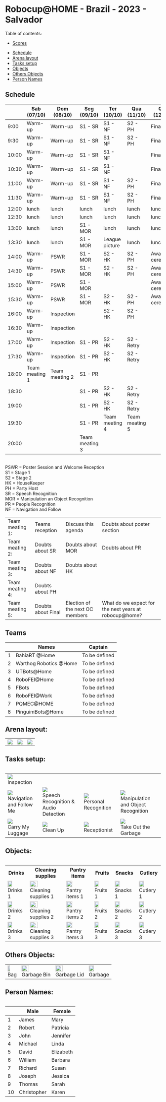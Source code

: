# Robocup@HOME - Brazil - 2023 - Salvador

Table of contents:
- [Scores](Informações-Scores.pdf)
<!-- - [Predefined Questions](Informações-Questions.pdf) -->
- [Schedule](#schedule)
- [Arena layout](#arena-layout)
- [Tasks setup](#tasks-setup)
- [Objects](#objects)
- [Others Objects](others-objects)
- [Person Names](person-names)

## Schedule

|       | Sab (07/10)    | Dom (08/10)    | Seg (09/10)    | Ter (10/10)    | Qua (11/10)    | Qui (12/10)    |
| ----- | -------------- | -------------- | -------------- | -------------- | -------------- | -------------- |
| 9:00  | Warm-up        | Warm-up        | S1 - SR        | S1 - NF        | S2 - PH        | Final          |
| 9:30  | Warm-up        | Warm-up        | S1 - SR        | S1 - NF        | S2 - PH        | Final          |
| 10:00 | Warm-up        | Warm-up        | S1 - SR        | S1 - NF        |                | Final          |
| 10:30 | Warm-up        | Warm-up        | S1 - SR        | S1 - NF        |                | Final          |
| 11:00 | Warm-up        | Warm-up        | S1 - SR        | S1 - NF        | S2 - PH        | Final          |
| 11:30 | Warm-up        | Warm-up        | S1 - SR        | S1 - NF        | S2 - PH        | Final          |
| 12:00 | lunch          | lunch          | lunch          | lunch          | lunch          | lunch          |
| 12:30 | lunch          | lunch          | lunch          | lunch          | lunch          | lunch          |
| 13:00 | lunch          | lunch          | S1 - MOR       | lunch          | lunch          | lunch          |
| 13:30 | lunch          | lunch          | S1 - MOR       | League picture | lunch          | lunch          |
| 14:00 | Warm-up        | PSWR           | S1 - MOR       | S2 - HK        | S2 - PH        | Award ceremony |
| 14:30 | Warm-up        | PSWR           | S1 - MOR       | S2 - HK        | S2 - PH        | Award ceremony |
| 15:00 | Warm-up        | PSWR           | S1 - MOR       |                |                | Award ceremony |
| 15:30 | Warm-up        | PSWR           | S1 - MOR       | S2 - HK        | S2 - PH        | Award ceremony |
| 16:00 | Warm-up        | Inspection     |                | S2 - HK        | S2 - PH        |                |
| 16:30 | Warm-up        | Inspection     |                |                |                |                |
| 17:00 | Warm-up        | Inspection     | S1 - PR        | S2 - HK        | S2 - Retry     |                |
| 17:30 | Warm-up        | Inspection     | S1 - PR        | S2 - HK        | S2 - Retry     |                |
| 18:00 | Team meating 1 | Team meating 2 | S1 - PR        |                |                |                |
| 18:30 |                |                | S1 - PR        | S2 - HK        | S2 - Retry     |                |
| 19:00 |                |                | S1 - PR        | S2 - HK        | S2 - Retry     |                |
| 19:30 |                |                | S1 - PR        | Team meating 4 | Team meating 5 |                |
| 20:00 |                |                | Team meating 3 |                |                |                |

<br> PSWR = Poster Session and Welcome Reception
<br> S1 = Stage 1
<br> S2 = Stage 2
<br> HK = HouseKeeper
<br> PH = Party Host
<br> SR = Speech Recognition
<br> MOR = Manipulation an Object Recognition
<br> PR = People Recognition
<br> NF = Navigation and Follow

| | | | | 
|-----------------|--------------------|---------------------------------|-------------------------------------------------------|
| Team meating 1: | Teams reception    | Discuss this agenda             | Doubts about poster section                           |
| Team meating 2: | Doubts about SR    | Doubts about MOR                | Doubts about PR                                       |
| Team meating 3: | Doubts about NF    | Doubts about HK                 |                                                       |
| Team meating 4: | Doubts about PH    |                                 |                                                       |
| Team meating 5: | Doubts about Final | Election of the next OC members | What do we expect for the next years at robocup@home? |

## Teams

|   | Names                  | Captain       |
| - | ---------------------- | ------------- |
| 1 | BahiaRT @Home          | To be defined |
| 2 | Warthog Robotics @Home | To be defined |
| 3 | UTBots@Home            | To be defined |
| 4 | RoboFEI@Home           | To be defined |
| 5 | FBots                  | To be defined |
| 6 | RoboFEI@Work           | To be defined |
| 7 | PQMEC@HOME             | To be defined |
| 8 | PinguimBots@Home       | To be defined |


## Arena layout:

<table>
  <tr>
    <td><img src="Arena/arena_2d.jpeg" /></td>
    <td><img src="Arena/arena_3d_1.jpeg" /></td>
    <td><img src="Arena/arena_3d_2.jpeg" /></td>
<table>

## Tasks setup:

<table>
  <tr>
    <td><img src="Arena/arena_2d.jpeg" /><br>Inspection</td>
  </tr>
  <tr>
    <td><img src="Arena/arena_2d.jpeg" /><br>Navigation and Follow Me</td>
    <td><img src="Arena/arena_2d.jpeg" /><br>Speech Recognition & Audio Detection</td>
    <td><img src="Arena/arena_2d.jpeg" /><br>Personal Recognition</td>
    <td><img src="Arena/arena_2d.jpeg" /><br>Manipulation and Object Recognition</td>
  </tr>
  <tr>
    <td><img src="Arena/arena_2d.jpeg" /><br>Carry My Luggage</td>
    <td><img src="Arena/arena_2d.jpeg" /><br>Clean Up</td>
    <td><img src="Arena/arena_2d.jpeg" /><br>Receptionist</td>
    <td><img src="Arena/arena_2d.jpeg" /><br>Take Out the Garbage</td>
  </tr>

<table>

## Objects:

<table>
  <tr>
    <th>Drinks</th>
    <th>Cleaning supplies</th>
    <th>Pantry items</th>
    <th>Fruits</th>
    <th>Snacks</th>
    <th>Cutlery</th>
  </tr>
  <tr>
    <td><img src="Objects/fruit.jpg" width="50%"/><br>Drinks 1</td>
    <td><img src="Objects/fruit.jpg" width="50%"/><br>Cleaning supplies 1</td>
    <td><img src="Objects/fruit.jpg" width="50%"/><br>Pantry items 1</td>
    <td><img src="Objects/fruit.jpg" width="50%"/><br>Fruits 1</td>
    <td><img src="Objects/fruit.jpg" width="50%"/><br>Snacks 1</td>
    <td><img src="Objects/fruit.jpg" width="50%"/><br>Cutlery 1</td>
  </tr>
  <tr>
    <td><img src="Objects/fruit.jpg" width="50%"/><br>Drinks 2</td>
    <td><img src="Objects/fruit.jpg" width="50%"/><br>Cleaning supplies 2</td>
    <td><img src="Objects/fruit.jpg" width="50%"/><br>Pantry items 2</td>
    <td><img src="Objects/fruit.jpg" width="50%"/><br>Fruits 2</td>
    <td><img src="Objects/fruit.jpg" width="50%"/><br>Snacks 2</td>
    <td><img src="Objects/fruit.jpg" width="50%"/><br>Cutlery 2</td>
  </tr>
  <tr>
    <td><img src="Objects/fruit.jpg" width="50%"/><br>Drinks 3</td>
    <td><img src="Objects/fruit.jpg" width="50%"/><br>Cleaning supplies 3</td>
    <td><img src="Objects/fruit.jpg" width="50%"/><br>Pantry items 3</td>
    <td><img src="Objects/fruit.jpg" width="50%"/><br>Fruits 3</td>
    <td><img src="Objects/fruit.jpg" width="50%"/><br>Snacks 3</td>
    <td><img src="Objects/fruit.jpg" width="50%"/><br>Cutlery 3</td>
  </tr>
</table>


## Others Objects:

<table>
  <tr>
    <td><img src="Objects/fruit.jpg" width="50%"/><br>Bag</td>
    <td><img src="Objects/fruit.jpg" width="50%"/><br>Garbage Bin</td>
    <td><img src="Objects/fruit.jpg" width="50%"/><br>Garbage Lid</td>
    <td><img src="Objects/fruit.jpg" width="50%"/><br>Garbage</td>
  </tr>
<table>

## Person Names:

|    | Male        | Female    |
| -- | ----------- | --------- |
| 1  | James       | Mary      |
| 2  | Robert      | Patricia  |
| 3  | John        | Jennifer  |
| 4  | Michael     | Linda     |
| 5  | David       | Elizabeth |
| 6  | William     | Barbara   |
| 7  | Richard     | Susan     |
| 8  | Joseph      | Jessica   |
| 9  | Thomas      | Sarah     |
| 10 | Christopher | Karen     |

